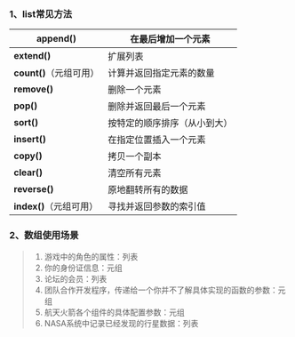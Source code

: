### 1、list常见方法

| append()                | 在最后增加一个元素           |
| ----------------------- | ---------------------------- |
| **extend()**            | 扩展列表                     |
| **count()**（元组可用） | 计算并返回指定元素的数量     |
| **remove()**            | 删除一个元素                 |
| **pop()**               | 删除并返回最后一个元素       |
| **sort()**              | 按特定的顺序排序（从小到大） |
| **insert()**            | 在指定位置插入一个元素       |
| **copy()**              | 拷贝一个副本                 |
| **clear()**             | 清空所有元素                 |
| **reverse()**           | 原地翻转所有的数据           |
| **index()**（元组可用） | 寻找并返回参数的索引值       |

### 2、数组使用场景

>   1.  游戏中的角色的属性：列表
>   2.  你的身份证信息：元组
>   3.  论坛的会员：列表
>   4.  团队合作开发程序，传递给一个你并不了解具体实现的函数的参数：元组
>   5.  航天火箭各个组件的具体配置参数：元组
>   6.  NASA系统中记录已经发现的行星数据：列表